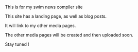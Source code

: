 This is for my swim news compiler site

This site has a landing page, as well as blog posts.

It will link to my other media pages.

The other media pages will be created and then uploaded soon.

Stay tuned !
